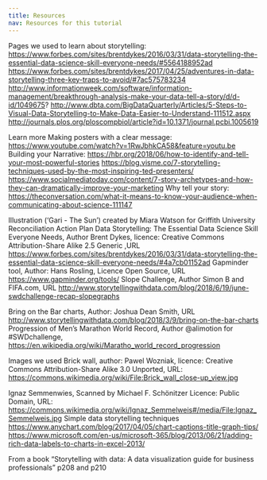 ```yaml
---
title: Resources
nav: Resources for this tutorial
---
```


Pages we used to learn about storytelling:
https://www.forbes.com/sites/brentdykes/2016/03/31/data-storytelling-the-essential-data-science-skill-everyone-needs/#5564188952ad
https://www.forbes.com/sites/brentdykes/2017/04/25/adventures-in-data-storytelling-three-key-traps-to-avoid/#7ac575783234
http://www.informationweek.com/software/information-management/breakthrough-analysis-make-your-data-tell-a-story/d/d-id/1049675?
http://www.dbta.com/BigDataQuarterly/Articles/5-Steps-to-Visual-Data-Storytelling-to-Make-Data-Easier-to-Understand-111512.aspx
http://journals.plos.org/ploscompbiol/article?id=10.1371/journal.pcbi.1005619

Learn more
Making posters with a clear message: https://www.youtube.com/watch?v=1RwJbhkCA58&feature=youtu.be
Building your Narrative:
https://hbr.org/2018/06/how-to-identify-and-tell-your-most-powerful-stories
https://blog.visme.co/7-storytelling-techniques-used-by-the-most-inspiring-ted-presenters/
https://www.socialmediatoday.com/content/7-story-archetypes-and-how-they-can-dramatically-improve-your-marketing
Why tell your story:
https://theconversation.com/what-it-means-to-know-your-audience-when-communicating-about-science-111147

Illustration (‘Gari - The Sun’) created by Miara Watson for Griffith University Reconciliation Action Plan
Data Storytelling: The Essential Data Science Skill Everyone Needs, Author Brent Dykes, licence: Creative Commons Attribution-Share Alike 2.5 Generic ,URL https://www.forbes.com/sites/brentdykes/2016/03/31/data-storytelling-the-essential-data-science-skill-everyone-needs/#4a7cb01152ad
Gapminder tool, Author: Hans Rosling, Licence Open Source, URL https://www.gapminder.org/tools/
Slope Challenge, Author Simon B and FIFA.com, URL http://www.storytellingwithdata.com/blog/2018/6/19/june-swdchallenge-recap-slopegraphs

Bring on the Bar charts, Author: Joshua Dean Smith, URL http://www.storytellingwithdata.com/blog/2018/3/9/bring-on-the-bar-charts
Progression of Men’s Marathon World Record, Author @alimotion for #SWDchallenge, https://en.wikipedia.org/wiki/Maratho_world_record_progression

Images we used
Brick wall, author: Pawel Wozniak, licence:  Creative Commons Attribution-Share Alike 3.0 Unported, URL: https://commons.wikimedia.org/wiki/File:Brick_wall_close-up_view.jpg

Ignaz Semmenwies, Scanned by Michael F. Schönitzer Licence: Public Domain, URL: https://commons.wikimedia.org/wiki/Ignaz_Semmelweis#/media/File:Ignaz_Semmelweis.jpg
Simple data storytelling techniques
https://www.anychart.com/blog/2017/04/05/chart-captions-title-graph-tips/
https://www.microsoft.com/en-us/microsoft-365/blog/2013/06/21/adding-rich-data-labels-to-charts-in-excel-2013/

From a book “Storytelling with data: A data visualization guide for business professionals” p208 and p210

